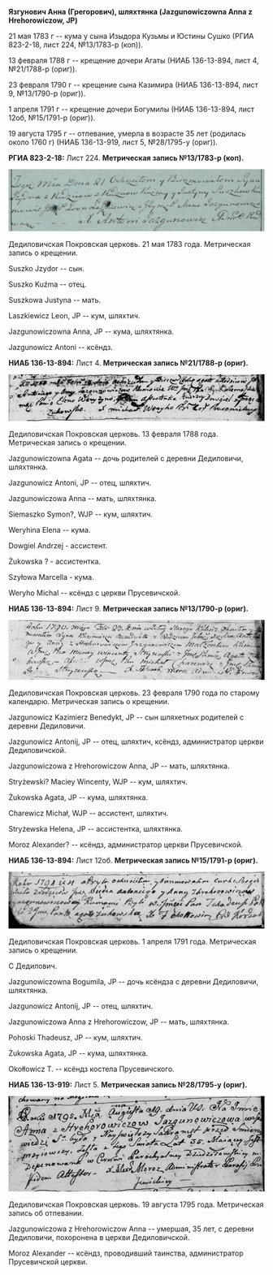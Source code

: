**Язгунович Анна (Грегорович), шляхтянка (Jazgunowiczowna Anna z
Hrehorowiczow, JP)**

21 мая 1783 г -- кума у сына Изыдора Кузьмы и Юстины Сушко (РГИА
823-2-18, лист 224, №13/1783-р (коп)).

13 февраля 1788 г -- крещение дочери Агаты (НИАБ 136-13-894, лист 4,
№21/1788-р (ориг)).

23 февраля 1790 г -- крещение сына Казимира (НИАБ 136-13-894, лист 9,
№13/1790-р (ориг)).

1 апреля 1791 г -- крещение дочери Богумилы (НИАБ 136-13-894, лист 12об,
№15/1791-р (ориг)).

19 августа 1795 г -- отпевание, умерла в возрасте 35 лет (родилась около
1760 г) (НИАБ 136-13-919, лист 5, №28/1795-у (ориг)).

**РГИА 823-2-18:** Лист 224. **Метрическая запись №13/1783-р (коп).**

![](./media/dffdadfe78103f8d5ea056fcd7415e315b0707be.png)

Дедиловичская Покровская церковь. 21 мая 1783 года. Метрическая запись о
крещении.

Suszko Jzydor -- сын.

Suszko Kuźma -- отец.

Suszkowa Justyna -- мать.

Laszkiewicz Leon, JP -- кум, шляхтич.

Jazgunowiczowna Anna, JP -- кума, шляхтянка.

Jazgunowicz Antoni -- ксёндз.

**НИАБ 136-13-894:** Лист 4. **Метрическая запись №21/1788-р (ориг).**

![](./media/0bcb6313121909cec767a4ad00f77f53cbe11342.png)

Дедиловичская Покровская церковь. 13 февраля 1788 года. Метрическая
запись о крещении.

Jazgunowiczowna Agata -- дочь родителей с деревни Дедиловичи, шляхтянка.

Jazgunowicz Antoni, JP -- отец, шляхтич.

Jazgunowiczowa Anna -- мать, шляхтянка.

Siemaszko Symon?, WJP -- кум, шляхтич.

Weryhina Elena -- кума.

Dowgiel Andrzej - ассистент.

Żukowska ? - ассистентка.

Szyłowa Marcella - кума.

Weryho Michal -- ксёндз с церкви Прусевичской.

**НИАБ 136-13-894:** Лист 9. **Метрическая запись №13/1790-р (ориг).**

![](./media/006a2197235a7b042ccde143aca5c3d0838f9ccf.png)

Дедиловичская Покровская церковь. 23 февраля 1790 года по старому
календарю. Метрическая запись о крещении.

Jazgunowicz Kazimierz Benedykt, JP -- сын шляхетных родителей с деревни
Дедиловичи.

Jazgunowicz Antonij, JP -- отец, шляхтич, ксёндз, администратор церкви
Дедиловичской.

Jazgunowiczowa z Hrehorowiczow Anna, JP -- мать, шляхтянка.

Stryżewski? Maciey Wincenty, WJP -- кум, шляхтич.

Żukowska Agata, JP -- кума, шляхтянка.

Charewicz Michał, WJP -- ассистент, шляхтич.

Stryżewska Helena, JP -- ассистентка, шляхтянка.

Moroz Alexander? -- ксёндз, администратор церкви Прусевичской.

**НИАБ 136-13-894:** Лист 12об. **Метрическая запись №15/1791-р
(ориг).**

![](./media/e7977609c7b78b538e441a7f86b1694ccc6cdaa2.png)

Дедиловичская Покровская церковь. 1 апреля 1791 года. Метрическая запись
о крещении.

С Дедилович.

Jazgunowiczowna Bogumila, JP -- дочь ксёндза с деревни Дедиловичи,
шляхтянка.

Jazgunowicz Antonij, JP -- отец, шляхтич.

Jazgunowiczowa Anna z Hrehorowiczow, JP -- мать, шляхтянка.

Pohoski Thadeusz, JP -- кум, шляхтич.

Żukowska Agata, JP -- кума, шляхтянка.

Okołłowicz T. -- ксёндз костела Прусевичского.

**НИАБ 136-13-919:** Лист 5. **Метрическая запись №28/1795-у (ориг).**

![](./media/bb035f8b064ab1740e3e6e57b2f12869d44b3af0.png)

Дедиловичская Покровская церковь. 19 августа 1795 года. Метрическая
запись об отпевании.

Jazgunowiczowa z Hrehorowiczow Anna -- умершая, 35 лет, с деревни
Дедиловичи, похоронена в церкви Дедиловичской.

Moroz Alexander -- ксёндз, проводивший таинства, администратор
Прусевичской церкви.
